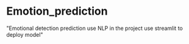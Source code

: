 # Emotion_prediction
"Emotional detection prediction use NLP in the project use streamlit to deploy model"
